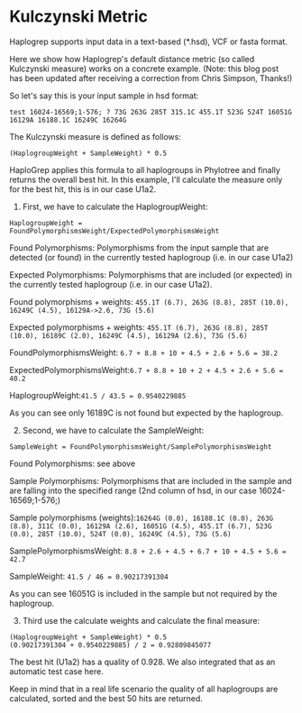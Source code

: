 # Kulczynski Metric

Haplogrep supports input data in a text-based (\*.hsd), VCF or fasta format.

Here we show how Haplogrep's default distance metric (so called Kulczynski measure) works on a concrete example. (Note: this blog post has been updated after receiving a correction from Chris Simpson, Thanks!)

So let's say this is your input sample in hsd format:

```
test 16024-16569;1-576; ? 73G 263G 285T 315.1C 455.1T 523G 524T 16051G 16129A 16188.1C 16249C 16264G
```
The Kulczynski measure is defined as follows:
```
(HaplogroupWeight + SampleWeight) * 0.5
```

HaploGrep applies this formula to all haplogroups in Phylotree and finally returns the overall best hit. In this example, I'll calculate the measure only for the best hit, this is in our case U1a2.

1) First, we have to calculate the HaplogroupWeight:
```
HaplogroupWeight = FoundPolymorphismsWeight/ExpectedPolymorphismsWeight
```

Found Polymorphisms: Polymorphisms from the input sample that are detected (or found) in the currently tested haplogroup (i.e. in our case U1a2)

Expected Polymorphisms: Polymorphisms that are included (or expected) in the currently tested haplogroup (i.e. in our case U1a2).

Found polymorphisms + weights: ```455.1T (6.7), 263G (8.8), 285T (10.0), 16249C (4.5), 16129A->2.6, 73G (5.6)```

Expected polymorphisms + weights: ```455.1T (6.7), 263G (8.8), 285T (10.0), 16189C (2.0), 16249C (4.5), 16129A (2.6), 73G (5.6)```

FoundPolymorphismsWeight: ```6.7 + 8.8 + 10 + 4.5 + 2.6 + 5.6 = 38.2```

ExpectedPolymorphismsWeight:```6.7 + 8.8 + 10 + 2 + 4.5 + 2.6 + 5.6 = 40.2```

HaplogroupWeight:```41.5 / 43.5 = 0.9540229885```

As you can see only 16189C is not found but expected by the haplogroup.

2) Second, we have to calculate the SampleWeight:
```
SampleWeight = FoundPolymorphismsWeight/SamplePolymorphismsWeight
```
Found Polymorphisms: see above

Sample Polymorphisms: Polymorphisms that are included in the sample and are falling into the specified range (2nd column of hsd, in our case 16024-16569;1-576;)

Sample polymorphisms (weights):```16264G (0.0), 16188.1C (0.0), 263G (8.8), 311C (0.0), 16129A (2.6), 16051G (4.5), 455.1T (6.7), 523G (0.0), 285T (10.0), 524T (0.0), 16249C (4.5), 73G (5.6)```

SamplePolymorphismsWeight: ```8.8 + 2.6 + 4.5 + 6.7 + 10 + 4.5 + 5.6 = 42.7```

SampleWeight: ```41.5 / 46 = 0.90217391304```

As you can see 16051G is included in the sample but not required by the haplogroup.

3) Third use the calculate weights and calculate the final measure:
```
(HaplogroupWeight + SampleWeight) * 0.5
(0.90217391304 + 0.9540229885) / 2 = 0.92809845077
```
The best hit (U1a2) has a quality of 0.928. We also integrated that as an automatic test case here.

Keep in mind that in a real life scenario the quality of all haplogroups are calculated, sorted and the best 50 hits are returned.
